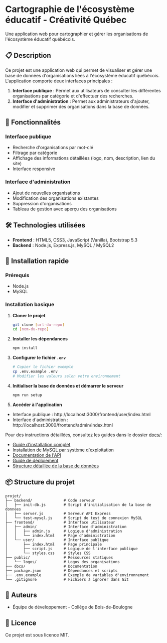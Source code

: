 # Cartographie de l'écosystème éducatif - Créativité Québec

Une application web pour cartographier et gérer les organisations de l'écosystème éducatif québécois.

## 📋 Description

Ce projet est une application web qui permet de visualiser et gérer une base de données d'organisations liées à l'écosystème éducatif québécois. L'application comporte deux interfaces principales :

1. **Interface publique** : Permet aux utilisateurs de consulter les différentes organisations par catégorie et d'effectuer des recherches.
2. **Interface d'administration** : Permet aux administrateurs d'ajouter, modifier et supprimer des organisations dans la base de données.

## 🚀 Fonctionnalités

### Interface publique
- Recherche d'organisations par mot-clé
- Filtrage par catégorie
- Affichage des informations détaillées (logo, nom, description, lien du site)
- Interface responsive

### Interface d'administration
- Ajout de nouvelles organisations
- Modification des organisations existantes
- Suppression d'organisations
- Tableau de gestion avec aperçu des organisations

## 🛠️ Technologies utilisées

- **Frontend** : HTML5, CSS3, JavaScript (Vanilla), Bootstrap 5.3
- **Backend** : Node.js, Express.js, MySQL / MySQL2

## 🚀 Installation rapide

### Prérequis
- Node.js
- MySQL

### Installation basique

1. **Cloner le projet**
   ```bash
   git clone [url-du-repo]
   cd [nom-du-repo]
   ```

2. **Installer les dépendances**
   ```bash
   npm install
   ```

3. **Configurer le fichier `.env`**
   ```bash
   # Copier le fichier exemple
   cp .env.example .env
   # Modifier les valeurs selon votre environnement
   ```

4. **Initialiser la base de données et démarrer le serveur**
   ```bash
   npm run setup
   ```

5. **Accéder à l'application**
- Interface publique : http://localhost:3000/frontend/user/index.html
- Interface d'administration : http://localhost:3000/frontend/admin/index.html

Pour des instructions détaillées, consultez les guides dans le dossier [docs/](docs/):

- [Guide d'installation complet](docs/installation.md)
- [Installation de MySQL par système d'exploitation](docs/installation-mysql.md)
- [Documentation de l'API](docs/api.md)
- [Guide de déploiement](docs/deployment.md)
- [Structure détaillée de la base de données](docs/database.md)

## 📦 Structure du projet

```
projet/
├── backend/              # Code serveur
│   ├── init-db.js        # Script d'initialisation de la base de données
│   ├── server.js         # Serveur API Express
│   └── test-mysql.js     # Script de test de connexion MySQL
├── frontend/             # Interface utilisateur
│   ├── admin/            # Interface d'administration
│   │   ├── admin.js      # Logique d'administration
│   │   └── index.html    # Page d'administration
│   └── user/             # Interface publique
│       ├── index.html    # Page principale
│       ├── script.js     # Logique de l'interface publique
│       └── styles.css    # Styles CSS
├── public/               # Ressources statiques
│   └── logos/            # Logos des organisations
├── docs/                 # Documentation
├── package.json          # Dépendances et scripts
├── .env.example          # Exemple de variables d'environnement
└── .gitignore            # Fichiers à ignorer dans Git
```

## 📝 Auteurs
- Équipe de développement - Collège de Bois-de-Boulogne

## 📄 Licence
Ce projet est sous licence MIT.